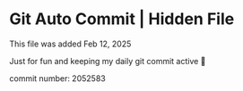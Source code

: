 # Git Auto Commit | Hidden File

This file was added Feb 12, 2025

Just for fun and keeping my daily git commit active 🤪

commit number: 2052583

